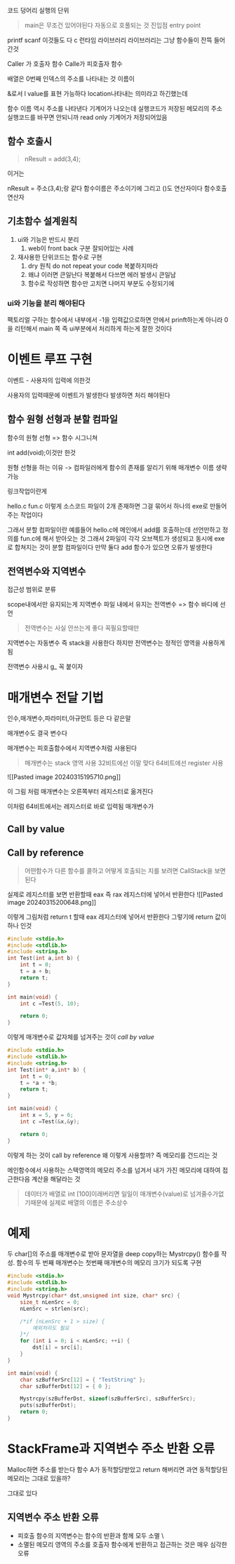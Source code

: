 코드 덩어리 실행의 단위

> main은 무조건 있어야된다 자동으로 호풀되는 것 
> 진입점 entry point 

printf scanf 이것들도 다 c 런타임 라이브러리
라이브러리는 그냥 함수들이 잔뜩 들어간것 

Caller 가 호출자 함수
Calle가 피호출자 함수 

배열은 0번째 인덱스의 주소를 나타내는 것 이름이 

&로서 l value를 표현 가능하다 location나타내는 의미라고 하긴했는데

함수 이름 역시 주소를 나타낸다 
기계어가 나오는데 실행코드가 저장된 메모리의 주소 
실행코드를 바꾸면 안되니까 read only 기계어가 저장되어있음 


## 함수 호출시 
> nResult = add(3,4);

이거는 

nResult = 주소(3,4);랑 같다 함수이름은 주소이기에 그리고
()도 연산자이다 함수호출 연산자 

## 기초함수 설계원칙

1. ui와 기능은 반드시 분리 
	1. web이 front back 구분 잘되어있는 사례 
2. 재사용한 단위코드는 함수로 구현 
	1. dry 원칙 do not repeat your code 복붙하지마라 
	2. 왜냐 이러면 큰일난다 복붙해서 다쓰면 에러 발생시 큰일남
	3. 함수로 작성하면 함수만 고치면 나머지 부분도 수정되기에 


### ui와 기능을 분리 해야된다 

팩토리얼 구하는 함수에서 내부에서 -1을 입력값으로하면 안에서 prinft하는게 아니라 0을 리턴해서 main 쪽 즉 ui부분에서 처리하게 하는게 잘한 것이다 


# 이벤트 루프 구현 

이벤트  - 사용자의 입력에 의한것 

사용자의 입력때문에 이벤트가 발생한다 
발생하면 처리 해야된다 
## 함수 원형 선형과 분할 컴파일 

함수의 원형 선형 => 함수 시그니쳐 

int add(void);이것만 한것 

원형 선형을 하는 이유 -> 컴파일러에게 함수의 존재를 알리기 위해 
매개변수 이름 생략 가능 

링크작업이란게 

hello.c fun.c 이렇게 소스코드 파일이 2개 존재하면 그걸 묶어서 하나의 exe로 만들어 주는 작업이다 

그래서 분할 컴파일이란 예를들어 
hello.c에 메인에서 add를 호출하는데 선언만하고 정의를 fun.c에 해서 받아오는 것 그래서 2파일이 각각 오브젝트가 생성되고 동시에 exe로 합쳐지는 것이 분할 컴파일이다
만먁 둘다 add 함수가 있으면 오류가 발생한다 


## 전역변수와 지역변수 

접근성 범위로 분류

scope내에서만 유지되는게 지역변수
파일 내에서 유지는 전역변수 => 함수 바디에 선언 

> 전역변수는 사실 안쓰는게 좋다 꼭필요할때만 

지역변수는 자동변수 즉 stack을 사용한다 
하지만 전역변수는 정적인 영역을 사용하게됨 

전역변수 사용시 g_ 꼭 붙이자 


# 매개변수 전달 기법

인수,매개변수,파라미터,아규먼트 등은 다 같은말 

매개변수도 결국 변수다 

매개변수는 피호출함수에서 지역변수처럼 사용된다 

> 매개변수는 stack 영역 사용 
> 32비트에선 이말 맞다
> 64비트에선 register 사용 

![[Pasted image 20240315195710.png]]

이 그림 처럼 매개변수는 오른쪽부터 레지스터로 옮겨진다 

이처럼 64비트에서는 레지스터로 바로 입력됨 매개변수가 

## Call by value 
## Call by reference 

> 어떤함수가 다른 함수를 콜하고 어떻게 호출되는 지를 보려면 CallStack을 보면된다

 실제로 레지스터를 보면 반환할때
 eax 즉 rax 레지스터에 넣어서 반환한다
 ![[Pasted image 20240315200648.png]]

이렇게 그림처럼 return t 할때 eax 레지스터에 넣어서 반환한다
그렇기에 return 값이 하나 인것 
```c
#include <stdio.h>
#include <stdlib.h>
#include <string.h>
int Test(int a,int b) {
	int t = 0;
	t = a + b;
	return t;
}

int main(void) {
	int c =Test(5, 10);

	return 0;
}
```

이렇게 매개변수로 값자체를 넘겨주는 것이 
*call by value*

```c
#include <stdio.h>
#include <stdlib.h>
#include <string.h>
int Test(int* a,int* b) {
	int t = 0;
	t = *a + *b;
	return t;
}

int main(void) {
	int x = 5, y = 6;
	int c =Test(&x,&y);

	return 0;
}
```

이렇게 하는 것이  call by reference
왜 이렇게 사용할까?
즉 메모리를 건드리는 것 

메인함수에서 사용하는 스택영역의 메모리 주소를 넘겨서 
내가 가진 메모리에 대하여 접근한다음 계산을 해달라는 것 

> 데이터가 배열로 int [100]이래버리면 일일이 매개변수(value)로 넘겨줄수가없기때문에 실제로 배열의 이름은 주소상수 


# 예제 
두 char[]의 주소를 매개변수로 받아 문자열을 deep copy하는 
Mystrcpy() 함수를 작성. 함수의 두 번째 매개변수는 첫번째 매개변수의 메모리 크기가 되도록 구현 


```c
#include <stdio.h>
#include <stdlib.h>
#include <string.h>
void Mystrcpy(char* dst,unsigned int size, char* src) {
	size_t nLenSrc = 0;
	nLenSrc = strlen(src);

	/*if (nLenSrc + 1 > size) {
		예외처리도 필요
	}*/
	for (int i = 0; i < nLenSrc; ++i) {
		dst[i] = src[i];
	}
}

int main(void) {
	char szBufferSrc[12] = { "TestString" };
	char szBufferDst[12] = { 0 };

	Mystrcpy(szBufferDst, sizeof(szBufferSrc), szBufferSrc);
	puts(szBufferDst);
	return 0;
}
```


# StackFrame과 지역변수 주소 반환 오류

Malloc하면 주소를 받는다 
함수 A가 동적할당받았고 return 해버리면 
과연 동적할당된 메모리는 그대로 있을까? 

그대로 있다 

## 지역변수 주소 반환 오류
- 피호출 함수의 지역변수는 함수의 반환과 함께 모두 소멸 \
- 소멸된 메모리 영역의 주소를 호출자 함수에게 반환하고 접근하는 것은 매우 심각한 오류 
